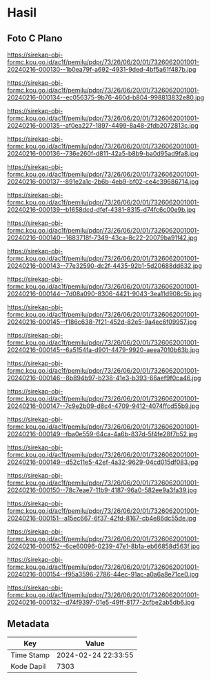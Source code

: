 # Hasil

## Foto C Plano

https://sirekap-obj-formc.kpu.go.id/ac1f/pemilu/pdpr/73/26/06/20/01/7326062001001-20240216-000130--1b0ea79f-a692-4931-9ded-4bf5a61f487b.jpg

https://sirekap-obj-formc.kpu.go.id/ac1f/pemilu/pdpr/73/26/06/20/01/7326062001001-20240216-000134--ec056375-9b76-460d-b804-998813832e80.jpg

https://sirekap-obj-formc.kpu.go.id/ac1f/pemilu/pdpr/73/26/06/20/01/7326062001001-20240216-000135--af0ea227-1897-4499-8a48-2fdb2072813c.jpg

https://sirekap-obj-formc.kpu.go.id/ac1f/pemilu/pdpr/73/26/06/20/01/7326062001001-20240216-000136--736e260f-d811-42a5-b8b9-ba0d95ad9fa8.jpg

https://sirekap-obj-formc.kpu.go.id/ac1f/pemilu/pdpr/73/26/06/20/01/7326062001001-20240216-000137--891e2a1c-2b6b-4eb9-bf02-ce4c39686714.jpg

https://sirekap-obj-formc.kpu.go.id/ac1f/pemilu/pdpr/73/26/06/20/01/7326062001001-20240216-000139--b1658dcd-dfef-4381-8315-d74fc6c00e9b.jpg

https://sirekap-obj-formc.kpu.go.id/ac1f/pemilu/pdpr/73/26/06/20/01/7326062001001-20240216-000140--1683718f-7349-43ca-8c22-20079ba91f42.jpg

https://sirekap-obj-formc.kpu.go.id/ac1f/pemilu/pdpr/73/26/06/20/01/7326062001001-20240216-000143--77e32590-dc2f-4435-92b1-5d20688dd632.jpg

https://sirekap-obj-formc.kpu.go.id/ac1f/pemilu/pdpr/73/26/06/20/01/7326062001001-20240216-000144--7d08a090-8306-4421-9043-3ea11d908c5b.jpg

https://sirekap-obj-formc.kpu.go.id/ac1f/pemilu/pdpr/73/26/06/20/01/7326062001001-20240216-000145--f186c638-7f21-452d-82e5-9a4ec6f09957.jpg

https://sirekap-obj-formc.kpu.go.id/ac1f/pemilu/pdpr/73/26/06/20/01/7326062001001-20240216-000145--6a5154fa-d901-4479-9920-aeea7010b63b.jpg

https://sirekap-obj-formc.kpu.go.id/ac1f/pemilu/pdpr/73/26/06/20/01/7326062001001-20240216-000146--8b894b97-b238-41e3-b393-66aef9f0ca46.jpg

https://sirekap-obj-formc.kpu.go.id/ac1f/pemilu/pdpr/73/26/06/20/01/7326062001001-20240216-000147--7c9e2b09-d8c4-4709-9412-4074ffcd55b9.jpg

https://sirekap-obj-formc.kpu.go.id/ac1f/pemilu/pdpr/73/26/06/20/01/7326062001001-20240216-000149--fba0e559-64ca-4a6b-837d-5f4fe28f7b52.jpg

https://sirekap-obj-formc.kpu.go.id/ac1f/pemilu/pdpr/73/26/06/20/01/7326062001001-20240216-000149--d52c11e5-42ef-4a32-9629-04cd015df083.jpg

https://sirekap-obj-formc.kpu.go.id/ac1f/pemilu/pdpr/73/26/06/20/01/7326062001001-20240216-000150--78c7eae7-11b9-4187-96a0-582ee9a3fa39.jpg

https://sirekap-obj-formc.kpu.go.id/ac1f/pemilu/pdpr/73/26/06/20/01/7326062001001-20240216-000151--a15ec667-6f37-42fd-8167-cb4e86dc55de.jpg

https://sirekap-obj-formc.kpu.go.id/ac1f/pemilu/pdpr/73/26/06/20/01/7326062001001-20240216-000152--6ce60096-0239-47e1-8b1a-eb66858d563f.jpg

https://sirekap-obj-formc.kpu.go.id/ac1f/pemilu/pdpr/73/26/06/20/01/7326062001001-20240216-000154--f95a3596-2786-44ec-91ac-a0a6a8e71ce0.jpg

https://sirekap-obj-formc.kpu.go.id/ac1f/pemilu/pdpr/73/26/06/20/01/7326062001001-20240216-000132--d74f9397-01e5-49ff-8177-2cfbe2ab5db6.jpg


## Metadata

| Key        | Value               |
| ---------- | ------------------- |
| Time Stamp | 2024-02-24 22:33:55 |
| Kode Dapil | 7303                |



